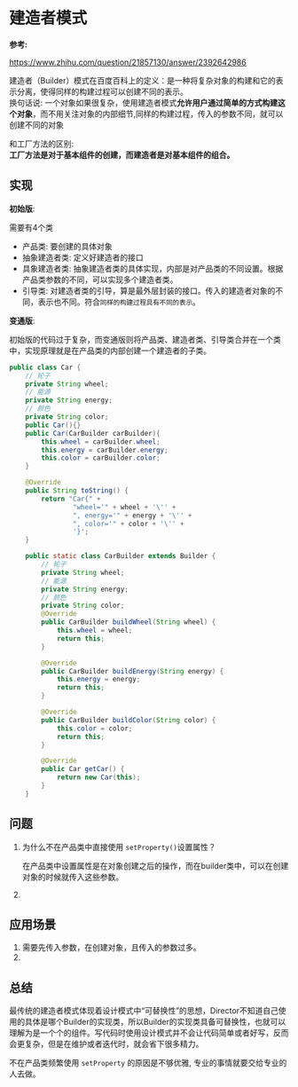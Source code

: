 # 建造者模式

**参考:**

https://www.zhihu.com/question/21857130/answer/2392642986


建造者（Builder）模式在百度百科上的定义：是一种将复杂对象的构建和它的表示分离，使得同样的构建过程可以创建不同的表示。\
换句话说: 一个对象如果很复杂，使用建造者模式**允许用户通过简单的方式构建这个对象**，而不用关注对象的内部细节,同样的构建过程，传入的参数不同，就可以创建不同的对象

和工厂方法的区别:\
**工厂方法是对于基本组件的创建，而建造者是对基本组件的组合。**

## 实现

**初始版**:

需要有4个类
* 产品类: 要创建的具体对象
* 抽象建造者类: 定义好建造者的接口
* 具象建造者类: 抽象建造者类的具体实现，内部是对产品类的不同设置。根据产品类参数的不同，可以实现多个建造者类。
* 引导类: 对建造者类的引导，算是最外层封装的接口。传入的建造者对象的不同，表示也不同。符合`同样的构建过程具有不同的表示`。


**变通版**:

初始版的代码过于复杂，而变通版则将产品类、建造者类、引导类合并在一个类中，实现原理就是在产品类的内部创建一个建造者的子类。

```java
public class Car {
    // 轮子
    private String wheel;
    // 能源
    private String energy;
    // 颜色
    private String color;
    public Car(){}
    public Car(CarBuilder carBuilder){
        this.wheel = carBuilder.wheel;
        this.energy = carBuilder.energy;
        this.color = carBuilder.color;
    }

    @Override
    public String toString() {
        return "Car{" +
                "wheel='" + wheel + '\'' +
                ", energy='" + energy + '\'' +
                ", color='" + color + '\'' +
                '}';
    }

    public static class CarBuilder extends Builder {
        // 轮子
        private String wheel;
        // 能源
        private String energy;
        // 颜色
        private String color;
        @Override
        public CarBuilder buildWheel(String wheel) {
            this.wheel = wheel;
            return this;
        }

        @Override
        public CarBuilder buildEnergy(String energy) {
            this.energy = energy;
            return this;
        }

        @Override
        public CarBuilder buildColor(String color) {
            this.color = color;
            return this;
        }

        @Override
        public Car getCar() {
            return new Car(this);
        }
    }
```

## 问题
1. 为什么不在产品类中直接使用 `setProperty()`设置属性？
   
    在产品类中设置属性是在对象创建之后的操作，而在builder类中，可以在创建对象的时候就传入这些参数。

2. 

## 应用场景
1. 需要先传入参数，在创建对象，且传入的参数过多。
2. 


## 总结

最传统的建造者模式体现着设计模式中“可替换性”的思想，Director不知道自己使用的具体是哪个Builder的实现类，所以Builder的实现类具备可替换性，也就可以理解为是一个个的组件。写代码时使用设计模式并不会让代码简单或者好写，反而会更复杂，但是在维护或者迭代时，就会省下很多精力。

不在产品类频繁使用 `setProperty` 的原因是不够优雅, 专业的事情就要交给专业的人去做。
